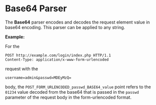 
# Base64 Parser

The **Base64** parser encodes and decodes the request element value in base64 encoding. This parser can be applied to any string.

**Example:** 

For the

```
POST http://example.com/login/index.php HTTP/1.1
Content-Type: application/x-www-form-urlencoded
```

request with the

```
username=admin&passwd=MDEyMzQ=
```

body, the `POST_FORM_URLENCODED_passwd_BASE64_value` point refers to the `01234` value decoded from the base64 that is passed in the `passwd` parameter of the request body in the form-urlencoded format.

